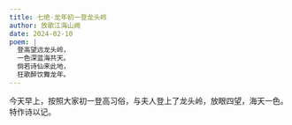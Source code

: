 ```yaml
---
title: 七绝·龙年初一登龙头岭
author: 放歌江海山阙
date: 2024-02-10
poem: |
  登高望远龙头岭，
  一色深蓝海共天。
  倘若诗仙来此地，
  狂歌醉饮舞龙年。
---
```


今天早上，按照大家初一登高习俗，与夫人登上了龙头岭，放眼四望，海天一色。特作诗以记。
